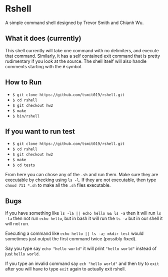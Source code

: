 # Rshell
A simple command shell designed by Trevor Smith and Chianh Wu.

## What it does (currently)
This shell currently will take one command with no delimiters, and execute
that command. Similarly, it has a self contained exit command that is pretty
rudimentary if you look at the source. The shell itself will also handle comments
starting with the `#` symbol.

## How to Run
- `$ git clone https://github.com/tsmit019/rshell.git`
- `$ cd rshell`
- `$ git checkout hw2`
- `$ make`
- `$ bin/rshell`

## If you want to run test
- `$ git clone https://github.com/tsmit019/rshell.git`
- `$ cd rshell`
- `$ git checkout hw2`
- `$ make`
- `$ cd tests`

From here you can chose any of the `.sh` and run them. Make sure they are executable by checking using `ls -l`. If they are not executable, then type `chmod 711 *.sh` to make all the `.sh` files executable. 


## Bugs
If you have something like `ls -la || echo hello && ls -a` then it will run `ls -la` then not run `echo hello`, but in bash it will run the `ls -a` but in our shell it will not run.

Executing a command like `echo hello || ls -a; mkdir test` would sometimes just output the first command twice (possibly fixed).

Say you type say `echo "hello world"` it will print `"hello world"` instead of just
`hello world`.

If you type an invalid command say `ech "hello world"` and then try to `exit` after
you will have to type `exit` again to actually exit rshell. 
